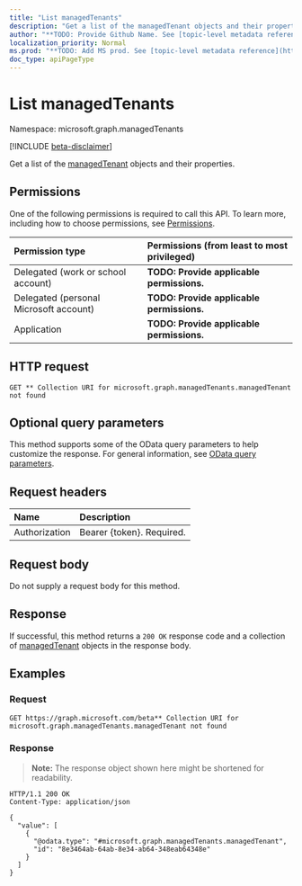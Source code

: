 ```yaml
---
title: "List managedTenants"
description: "Get a list of the managedTenant objects and their properties."
author: "**TODO: Provide Github Name. See [topic-level metadata reference](https://msgo.azurewebsites.net/add/document/guidelines/metadata.html#topic-level-metadata)**"
localization_priority: Normal
ms.prod: "**TODO: Add MS prod. See [topic-level metadata reference](https://msgo.azurewebsites.net/add/document/guidelines/metadata.html#topic-level-metadata)**"
doc_type: apiPageType
---
```


# List managedTenants
Namespace: microsoft.graph.managedTenants

[!INCLUDE [beta-disclaimer](../../includes/beta-disclaimer.md)]

Get a list of the [managedTenant](../resources/managedtenants-managedtenant.md) objects and their properties.

## Permissions
One of the following permissions is required to call this API. To learn more, including how to choose permissions, see [Permissions](/graph/permissions-reference).

|Permission type|Permissions (from least to most privileged)|
|:---|:---|
|Delegated (work or school account)|**TODO: Provide applicable permissions.**|
|Delegated (personal Microsoft account)|**TODO: Provide applicable permissions.**|
|Application|**TODO: Provide applicable permissions.**|

## HTTP request

<!-- {
  "blockType": "ignored"
}
-->
``` http
GET ** Collection URI for microsoft.graph.managedTenants.managedTenant not found
```

## Optional query parameters
This method supports some of the OData query parameters to help customize the response. For general information, see [OData query parameters](/graph/query-parameters).

## Request headers
|Name|Description|
|:---|:---|
|Authorization|Bearer {token}. Required.|

## Request body
Do not supply a request body for this method.

## Response

If successful, this method returns a `200 OK` response code and a collection of [managedTenant](../resources/managedtenant.md) objects in the response body.

## Examples

### Request
<!-- {
  "blockType": "request",
  "name": "list_managedtenant"
}
-->
``` http
GET https://graph.microsoft.com/beta** Collection URI for microsoft.graph.managedTenants.managedTenant not found
```


### Response
>**Note:** The response object shown here might be shortened for readability.
<!-- {
  "blockType": "response",
  "truncated": true,
  "@odata.type": "Collection(microsoft.graph.managedTenants.managedTenant)"
}
-->
``` http
HTTP/1.1 200 OK
Content-Type: application/json

{
  "value": [
    {
      "@odata.type": "#microsoft.graph.managedTenants.managedTenant",
      "id": "8e3464ab-64ab-8e34-ab64-348eab64348e"
    }
  ]
}
```

